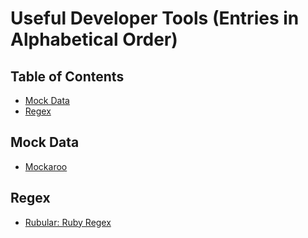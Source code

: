 # Useful Developer Tools (Entries in Alphabetical Order)

## Table of Contents

* [Mock Data](#mock-data)
* [Regex](#regex)



## Mock Data

* [Mockaroo](https://www.mockaroo.com)


## Regex

* [Rubular: Ruby Regex](http://www.rubular.com)

